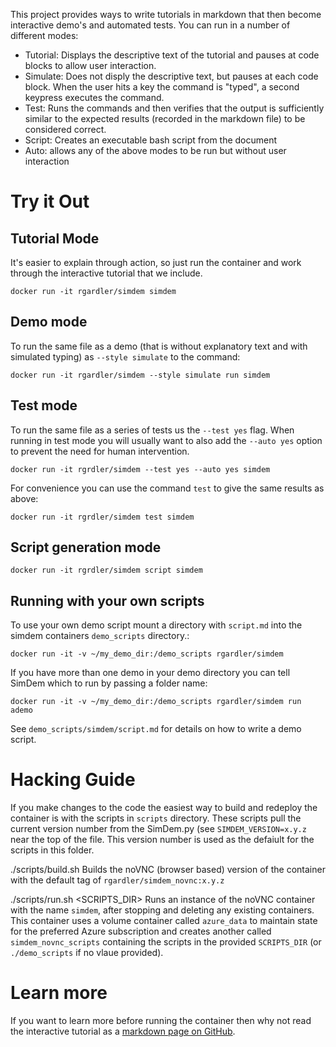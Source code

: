 This project provides ways to write tutorials in markdown that then
become interactive demo's and automated tests. You can run in a number
of different modes:

  * Tutorial: Displays the descriptive text of the tutorial and pauses
    at code blocks to allow user interaction.
  * Simulate: Does not disply the descriptive text, but pauses at each
    code block. When the user hits a key the command is "typed", a
    second keypress executes the command.
  * Test: Runs the commands and then verifies that the output is
    sufficiently similar to the expected results (recorded in the
    markdown file) to be considered correct.
  * Script: Creates an executable bash script from the document
  * Auto: allows any of the above modes to be run but without user
    interaction

# Try it Out

## Tutorial Mode

It's easier to explain through action, so just run the container and
work through the interactive tutorial that we include.

```
docker run -it rgardler/simdem simdem
```

## Demo mode

To run the same file as a demo (that is without explanatory text and
with simulated typing) as `--style simulate` to the command:

```
docker run -it rgardler/simdem --style simulate run simdem
```

## Test mode

To run the same file as a series of tests us the `--test yes`
flag. When running in test mode you will usually want to also add the
`--auto yes` option to prevent the need for human intervention. 

```
docker run -it rgrdler/simdem --test yes --auto yes simdem
```

For convenience you can use the command `test` to give the same
results as above:

```
docker run -it rgrdler/simdem test simdem
```

## Script generation mode

```
docker run -it rgrdler/simdem script simdem
```

## Running with your own scripts

To use your own demo script mount a directory with `script.md` into
the simdem containers `demo_scripts` directory.:

```
docker run -it -v ~/my_demo_dir:/demo_scripts rgardler/simdem
```

If you have more than one demo in your demo directory you can tell
SimDem which to run by passing a folder name:

```
docker run -it -v ~/my_demo_dir:/demo_scripts rgardler/simdem run ademo
```

See `demo_scripts/simdem/script.md` for details on how to write a demo
script.


# Hacking Guide

If you make changes to the code the easiest way to build and redeploy
the container is with the scripts in `scripts` directory. These
scripts pull the current version number from the SimDem.py (see
`SIMDEM_VERSION=x.y.z` near the top of the file. This version number
is used as the defaiult for the scripts in this folder.

  ./scripts/build.sh Builds the noVNC (browser based) version of
  the container with the default tag of `rgardler/simdem_novnc:x.y.z`
  
  ./scripts/run.sh <SCRIPTS_DIR> Runs an instance of the noVNC
  container with the name `simdem`, after stopping and deleting any
  existing containers. This container uses a volume container called
  `azure_data` to maintain state for the preferred Azure subscription
  and creates another called `simdem_novnc_scripts` containing the
  scripts in the provided `SCRIPTS_DIR` (or `./demo_scripts` if no
  vlaue provided).

# Learn more

If you want to learn more before running the container then why not
read the interactive tutorial as
a
[markdown page on GitHub](https://github.com/rgardler/simdem/blob/master/demo_scripts/simdem/script.md).
